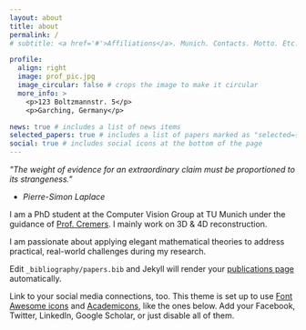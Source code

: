 ```yaml
---
layout: about
title: about
permalink: /
# subtitle: <a href='#'>Affiliations</a>. Munich. Contacts. Motto. Etc.

profile:
  align: right
  image: prof_pic.jpg
  image_circular: false # crops the image to make it circular
  more_info: >
    <p>123 Boltzmannstr. 5</p>
    <p>Garching, Germany</p>

news: true # includes a list of news items
selected_papers: true # includes a list of papers marked as "selected={true}"
social: true # includes social icons at the bottom of the page
---
```


*"The weight of evidence for an extraordinary claim must be proportioned to its strangeness."*
- *Pierre-Simon Laplace*

I am a PhD student at the Computer Vision Group at TU Munich under the guidance of [Prof. Cremers](https://scholar.google.com/citations?user=cXQciMEAAAAJ&hl=en).
I mainly work on 3D & 4D reconstruction.

I am passionate about applying elegant mathematical theories to address practical, real-world challenges during my research.

Edit `_bibliography/papers.bib` and Jekyll will render your [publications page](/al-folio/publications/) automatically.

Link to your social media connections, too. This theme is set up to use [Font Awesome icons](https://fontawesome.com/) and [Academicons](https://jpswalsh.github.io/academicons/), like the ones below. Add your Facebook, Twitter, LinkedIn, Google Scholar, or just disable all of them.
